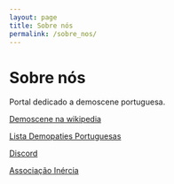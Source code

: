 ```yaml
---
layout: page
title: Sobre nós
permalink: /sobre_nos/
---
```


# Sobre nós

Portal dedicado a demoscene portuguesa.

[Demoscene na wikipedia](https://pt.wikipedia.org/wiki/Demoscene)

[Lista Demopaties Portuguesas](https://www.demoparty.net/country/portugal)

[Discord](https://discord.gg/tWjywbbj93)

[Associação Inércia](https://inercia.pt)
